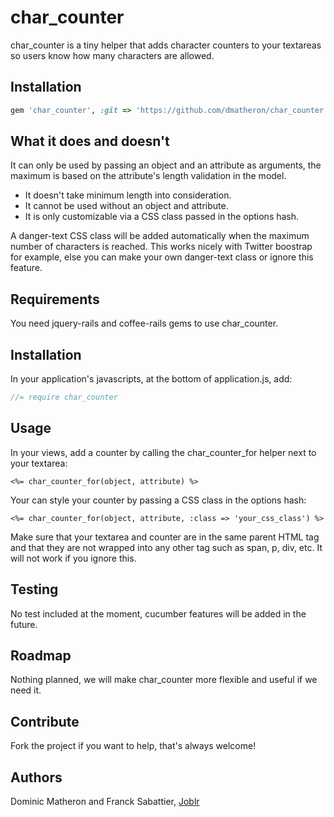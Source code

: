 # char_counter

char_counter is a tiny helper that adds character counters to your textareas so users know how many characters are allowed.


## Installation

```ruby
gem 'char_counter', :git => 'https://github.com/dmatheron/char_counter.git'
```


## What it does and doesn't

It can only be used by passing an object and an attribute as arguments, the maximum is based on the attribute's length validation in the model.

* It doesn't take minimum length into consideration.
* It cannot be used without an object and attribute.
* It is only customizable via a CSS class passed in the options hash.

A danger-text CSS class will be added automatically when the maximum number of characters is reached.
This works nicely with Twitter boostrap for example, else you can make your own danger-text class or ignore this feature.


## Requirements

You need jquery-rails and coffee-rails gems to use char_counter.


## Installation

In your application's javascripts, at the bottom of application.js, add:

```javascript
//= require char_counter
```

## Usage

In your views, add a counter by calling the char_counter_for helper next to your textarea:

```erb
<%= char_counter_for(object, attribute) %>
```

Your can style your counter by passing a CSS class in the options hash:

```erb
<%= char_counter_for(object, attribute, :class => 'your_css_class') %>
```

Make sure that your textarea and counter are in the same parent HTML tag and that they are not wrapped into any other tag such as span, p, div, etc. It will not work if you ignore this.


## Testing

No test included at the moment, cucumber features will be added in the future.


## Roadmap

Nothing planned, we will make char_counter more flexible and useful if we need it.


## Contribute

Fork the project if you want to help, that's always welcome!


## Authors

Dominic Matheron and Franck Sabattier, [Joblr](http://joblr.co)
